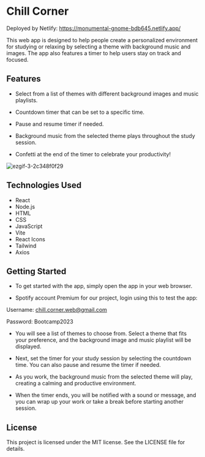 # Chill Corner

Deployed by Netlify: https://monumental-gnome-bdb645.netlify.app/

This web app is designed to help people create a personalized environment for studying or relaxing by selecting a theme with background music and images. The app also features a timer to help users stay on track and focused.

## Features

* Select from a list of themes with different background images and music playlists.

* Countdown timer that can be set to a specific time.

* Pause and resume timer if needed.

* Background music from the selected theme plays throughout the study session.

* Confetti at the end of the timer to celebrate your productivity!

![ezgif-3-2c348f0f29](https://user-images.githubusercontent.com/118415313/228925350-63e7aa8f-bc51-4e8f-835f-b3066700347b.gif)


## Technologies Used

* React
* Node.js
* HTML
* CSS
* JavaScript
* Vite
* React Icons
* Tailwind
* Axios

## Getting Started

* To get started with the app, simply open the app in your web browser.

* Spotify account Premium for our project, login using this to test the app:

Username: chill.corner.web@gmail.com

Password: Bootcamp2023

* You will see a list of themes to choose from. Select a theme that fits your preference, and the background image and music playlist will be displayed.

* Next, set the timer for your study session by selecting the countdown time. You can also pause and resume the timer if needed.

* As you work, the background music from the selected theme will play, creating a calming and productive environment.

* When the timer ends, you will be notified with a sound or message, and you can wrap up your work or take a break before starting another session.

## License

This project is licensed under the MIT license. See the LICENSE file for details.

